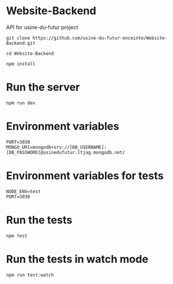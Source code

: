 # Website-Backend

API for usine-du-futur project

```
git clone https://github.com/usine-du-futur-enceinte/Website-Backend.git
```
```
cd Website-Backend
```
```
npm install
```

# Run the server
```
npm run dev
```

# Environment variables
```
PORT=3030
MONGO_URI=mongodb+srv://[DB_USERNAME]:[DB_PASSWORD]@usinedufutur.ltjag.mongodb.net/
```

# Environment variables for tests
```
NODE_ENV=test
PORT=3030
```

# Run the tests
```
npm test
```

# Run the tests in watch mode
```
npm run test:watch
```